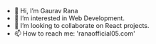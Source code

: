 - 👋 Hi, I’m Gaurav Rana
- 👀 I’m interested in Web Development.
- 💞️ I’m looking to collaborate on React projects.
- 📫 How to reach me: 'ranaofficial05.com'


